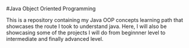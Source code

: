 #Java Object Oriented Programming

This is a repository containing my Java OOP concepts learning path that showcases the route I took to understand java.
Here, I will also be showcasing some of the projects I will do from beginnner level to intermediate and finally advanced level.
